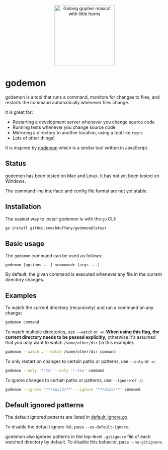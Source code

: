 <p align="center">
  <img src="https://user-images.githubusercontent.com/2414826/154606331-751abc5a-2c92-40d0-bc89-bd772397a14f.png"
       width="192"
       height="192"
       alt="Golang gopher mascot with little horns" />
</p>

# godemon

godemon is a tool that runs a command, monitors for changes to files,
and restarts the command automatically whenever files change.

It is great for:

- Restarting a development server whenever you change source code
- Running tests whenever you change source code
- Mirroring a directory to another location, using a tool like `rsync`
- Lots of other things!

It is inspired by [nodemon](https://github.com/remy/nodemon) which
is a similar tool written in JavaScript.

## Status

godemon has been tested on Mac and Linux. It has not yet been tested on
Windows.

The command line interface and config file format are not yet stable.

## Installation

The easiest way to install godemon is with the `go` CLI:

```bash
go install github.com/bduffany/godemon@latest
```

## Basic usage

The `godemon` command can be used as follows:

```
godemon [options ...] <command> [args ...]
```

By default, the given command is executed whenever any file in the current
directory changes.

## Examples

To watch the current directory (recursively) and run a command on any
change:

```bash
godemon command
```

To watch multiple directories, use `--watch` or `-w`. **When using this
flag, the current directory needs to be passed explicitly,** otherwise
it's assumed that you only want to watch `/some/other/dir` (in this
example).

```bash
godemon --watch . --watch /some/other/dir command
```

To only restart on changes to certain paths or patterns, use `--only` or
`-o`:

```bash
godemon --only '*.ts' --only '*.tsx' command
```

To ignore changes to certain paths or patterns, use `--ignore` or `-i`:

```bash
godemon --ignore '**/build/**' --ignore '**/dist/**' command
```

## Default ignored patterns

The default ignored patterns are listed in
[default_ignore.go](https://github.com/bduffany/godemon/tree/master/default_ignore.go).

To disable the default ignore list, pass `--no-default-ignore`.

godemon also ignores patterns in the top-level `.gitignore` file of each
watched directory by default. To disable this behavior, pass
`--no-gitignore`.

